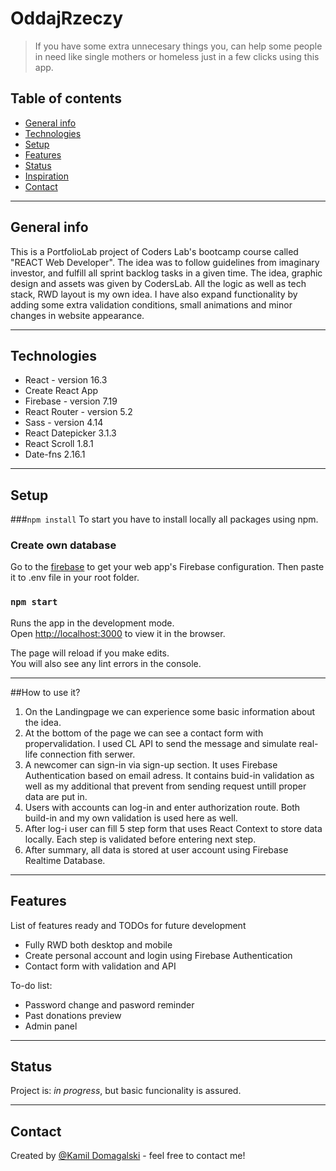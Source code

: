# OddajRzeczy
> If you have some extra unnecesary things you, can help some people in need like single mothers or homeless just in a few clicks using this app. 

## Table of contents
* [General info](#general-info)
* [Technologies](#technologies)
* [Setup](#setup)
* [Features](#features)
* [Status](#status)
* [Inspiration](#inspiration)
* [Contact](#contact)
<hr>

## General info

This is a PortfolioLab project of Coders Lab's bootcamp course called "REACT Web Developer". 
The idea was to follow guidelines from imaginary investor, and fulfill all sprint backlog tasks in a given time.
The idea, graphic design and assets was given by CodersLab.
All the logic as well as tech stack, RWD layout is my own idea. 
I have also expand functionality by adding some extra validation conditions, small animations and minor changes in website appearance.
<hr>

## Technologies
* React - version 16.3
* Create React App
* Firebase - version 7.19
* React Router - version 5.2
* Sass - version 4.14
* React Datepicker 3.1.3
* React Scroll 1.8.1
* Date-fns 2.16.1
<hr>

## Setup
###`npm install`
 To start you have to install locally all packages using npm.
### Create own database 
Go to the [firebase](https://firebase.google.com/docs/database/web/start?hl=en)
to get your web app's Firebase configuration. Then paste it to .env file in your root folder.
### `npm start`
Runs the app in the development mode.<br />
Open [http://localhost:3000](http://localhost:3000) to view it in the browser.

The page will reload if you make edits.<br />
You will also see any lint errors in the console.
<hr>

##How to use it?
1. On the Landingpage we can experience some basic information about the idea. 
2. At the bottom of the page we can see a contact form with propervalidation. I used CL API to send the message and simulate real-life connection fith serwer.
3. A newcomer can sign-in via sign-up section. It uses Firebase Authentication based on email adress. It contains buid-in validation as well as my additional that prevent from sending request untill proper data are put in. 
4. Users with accounts can log-in and enter authorization route. Both build-in and my own validation is used here as well. 
5. After log-i user can fill 5 step form that uses React Context to store data locally. Each step is validated before entering next step. 
6. After summary, all data is stored at user account using Firebase Realtime Database.
<hr>

## Features
List of features ready and TODOs for future development
* Fully RWD both desktop and mobile
* Create personal account and login using Firebase Authentication
* Contact form with validation and API

To-do list:
* Password change and pasword reminder
* Past donations preview
* Admin panel
<hr>

## Status
Project is: _in progress_, but basic funcionality is assured.
<hr>

## Contact
Created by [@Kamil Domagalski](kdbrasi360@gmail.com) - feel free to contact me! 
